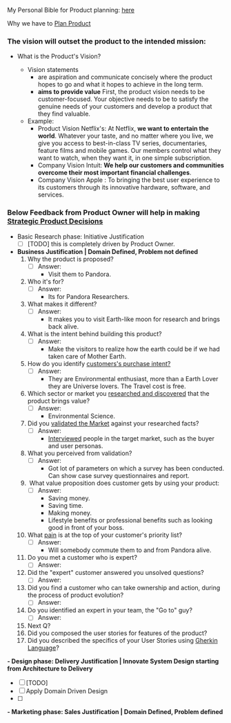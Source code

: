 
My Personal Bible for Product planning: [here](https://www.productplan.com/blog/)

Why we have to [Plan Product](https://www.productplan.com/learn/what-is-product-planning/)

### The vision will outset the product to the intended mission:

- What is the Product's Vision?

	- Vision statements 
		- are aspiration and communicate concisely where the product hopes to go and what it hopes to achieve in the long term. 
		- **aims to provide value**  First, the product vision needs to be customer-focused. Your objective needs to be to satisfy the genuine needs of your customers and develop a product that they find valuable.
	 - Example:
		 - Product Vision Netflix's: At Netflix, **we want to entertain the world**. Whatever your taste, and no matter where you live, we give you access to best-in-class TV series, documentaries, feature films and mobile games. Our members control what they want to watch, when they want it, in one simple subscription.	
		- Company Vision Intuit: **We help our customers and communities overcome their most important financial challenges**.
		- Company Vision Apple :  To bringing the best user experience to its customers through its innovative hardware, software, and services.



### Below Feedback from Product Owner will help in making [Strategic Product Decisions](https://www.productplan.com/blog/feedback-strategic-product-decisions/)

- Basic Research phase:  Initiative Justification
	- [ ]  [TODO] this is completely driven by Product Owner.
- **Business Justification | Domain Defined, Problem not defined**
	1.  Why the product is proposed?
		- [ ] Answer: 
			 - Visit them to Pandora.
	2. Who it's for?
		 - [ ] Answer: 
			- Its for Pandora Researchers.
	3. What makes it different?
		- [ ] Answer: 
			- It makes you to visit Earth-like moon for research and brings back alive.
	4.  What is the intent behind building this product?
		- [ ] Answer: 
			- Make the visitors to realize how the earth could be if we had taken care of Mother Earth.
	5. How do you identify [customers's purchase intent?](https://www.surveymonkey.com/market-research/resources/what-is-purchase-intent/)
		- [ ] Answer: 
			- They are Environmental enthusiast, more than a Earth Lover they are Universe lovers. The Travel cost is free.
	6. Which sector or market you [researched and discovered](https://www.productplan.com/blog/10-tips-for-new-product-research-and-discovery/) that the product brings value?
		- [ ] Answer: 
			- Environmental Science.
	7. Did you [validated the Market](https://www.productplan.com/glossary/market-validation/) against your researched facts?
		- [ ] Answer:
			-  [Interviewed](https://www.productplan.com/blog/questions-product-managers-ask-customers/) people in the target market, such as the buyer and user personas.
	8. What you perceived from validation?
		- [ ] Answer:
			- Got lot of parameters on which a survey has been conducted. Can show case  survey questionnaires and report.
	9.  What value proposition does customer gets by using your product:
		- [ ] Answer:
			 - Saving money.
			-  Saving time.
			-  Making money.
			-  Lifestyle benefits or professional benefits such as looking good in front of your boss.
	10. What [pain](https://www.productplan.com/blog/patterns-of-pain/) is at the top of your customer's priority list?
		- [ ] Answer: 
			- Will somebody commute them to and from Pandora alive.
	11. Do you met a customer who is expert?
		 - [ ] Answer: 
	12. Did the "expert" customer answered you unsolved questions?
		- [ ] Answer: 
	13. Did you find a customer who can take ownership and action, during the process of product evolution?
		 - [ ] Answer: 
	14. Do you identified an expert in your team, the "Go to" guy?
		- [ ] Answer: 
	15. Next Q?
	16. Did you composed the user stories for features of the product?
	17. Did you described the specifics of your User Stories using [Gherkin Language](https://medium.com/@nic/writing-user-stories-with-gherkin-dda63461b1d2)?


**- Design phase: Delivery Justification | Innovate System Design starting from Architecture to Delivery** 
- [ ] [TODO]
- [ ] Apply Domain Driven Design
- [ ] 


**- Marketing phase: Sales Justification | Domain Defined, Problem defined** 

